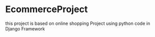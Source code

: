 # EcommerceProject
this project is based on online shopping Project using python code in Django Framework
